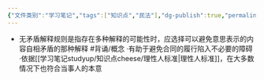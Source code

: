 ```yaml
---
{"文件类别":"学习笔记","tags":["知识点","民法"],"dg-publish":true,"permalink":"/学习笔记studyup/知识点cheese/无矛盾解释规则/","dgPassFrontmatter":true,"created":"2024-07-16T16:51:49.083+08:00","updated":"2024-10-25T12:31:53.988+08:00"}
---
```


- 无矛盾解释规则是指存在多种解释的可能性时，应选择可以避免意思表示的内容自相矛盾的那种解释 #背诵/概念 
·有助于避免合同的履行陷入不必要的障碍
·依据[[学习笔记studyup/知识点cheese/理性人标准\|理性人标准]]，在大多数情况下也符合当事人的本意
